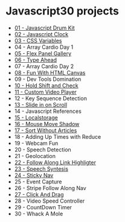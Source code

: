 # Javascript30 projects

-   [01 - Javascript Drum Kit](https://codepen.io/afozbek/pen/BaBBVdX)
-   [02 - Javascript Clock](https://codepen.io/afozbek/pen/yLBegzy)
-   [03 - CSS Variables](https://codepen.io/afozbek/pen/OJLMjaN)
-   04 - Array Cardio Day 1
-   [05 - Flex Panel Gallery](https://codepen.io/afozbek/pen/eYOJwOw)
-   [06 - Type Ahead](https://codepen.io/afozbek/pen/VwZaboK)
-   07 - Array Cardio Day 2
-   [08 - Fun With HTML Canvas](https://codepen.io/afozbek/pen/GRKqGpV)
-   09 - Dev Tools Domination
-   [10 - Hold Shift and Check](https://codepen.io/afozbek/pen/jONrvZE)
-   [11 - Custom Video Player](https://codepen.io/afozbek/pen/wvwWNPW)
-   12 - Key Sequence Detection
-   [13 - Slide in on Scroll](https://codepen.io/afozbek/pen/dybpNeX)
-   14 - Javascript References
-   [15 - Localstorage](https://codepen.io/afozbek/pen/QWLKRZd)
-   [16 - Mouse Move Shadow](https://codepen.io/afozbek/pen/GRKNEpp)
-   [17 - Sort Without Articles](https://codepen.io/afozbek/pen/mdbOMPM)
-   18 - Adding Up Times with Reduce
-   19 - Webcam Fun
-   20 - Speech Detection
-   21 - Geolocation
-   [22 - Follow Along Link Highligter](https://codepen.io/afozbek/pen/pozRayo)
-   [23 - Speech Syntesis](https://codepen.io/afozbek/pen/yLBgmKZ)
-   [24 - Sticky Nav](https://codepen.io/afozbek/pen/eYOvYyV)
-   25 - Event Capture
-   26 - Stripe Follow Along Nav
-   [27 - Click And Drag](https://codepen.io/afozbek/pen/oNvZLpV)
-   28 - Video Speed Controller
-   29 - CountDown Timer
-   30 - Whack A Mole
